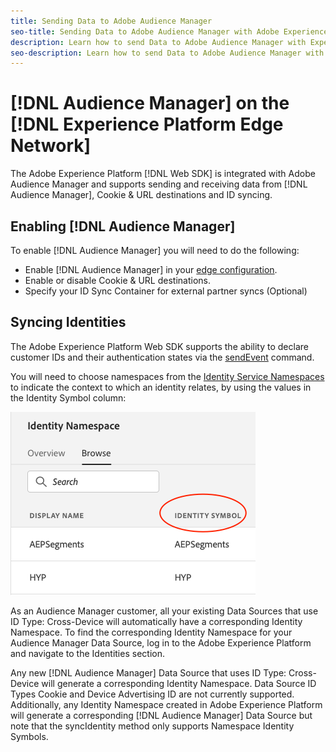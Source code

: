 ```yaml
---
title: Sending Data to Adobe Audience Manager
seo-title: Sending Data to Adobe Audience Manager with Adobe Experience Platform Web SDK
description: Learn how to send Data to Adobe Audience Manager with Experience Platform Web SDK
seo-description: Learn how to send Data to Adobe Audience Manager with Experience Platform Web SDK
---
```


# [!DNL Audience Manager] on the [!DNL Experience Platform Edge Network]

The Adobe Experience Platform [!DNL Web SDK] is integrated with Adobe Audience Manager and supports sending and receiving data from [!DNL Audience Manager], Cookie & URL destinations and ID syncing.

## Enabling [!DNL Audience Manager]

To enable [!DNL Audience Manager] you will need to do the following:

- Enable [!DNL Audience Manager] in your [edge configuration](../../fundamentals/edge-configuration.md).
- Enable or disable Cookie & URL destinations.
- Specify your ID Sync Container for external partner syncs (Optional)

## Syncing Identities

The Adobe Experience Platform Web SDK supports the ability to declare customer IDs and their authentication states via the [sendEvent](../../fundamentals/identity.mdl#syncing-identities) command.

You will need to choose namespaces from the [Identity Service Namespaces](../../../identity/../identity-service/namespaces.md) to indicate the context to which an identity relates, by using the values in the Identity Symbol column:

![View of the Namespaces UI](../../../assets/edge_namespaceUI_identity-symbol.png)

As an Audience Manager customer, all your existing Data Sources that use ID Type: Cross-Device will automatically have a corresponding Identity Namespace. To find the corresponding Identity Namespace for your Audience Manager Data Source, log in to the Adobe Experience Platform and navigate to the Identities section.

Any new [!DNL Audience Manager] Data Source that uses ID Type: Cross-Device will generate a corresponding Identity Namespace. Data Source ID Types Cookie and Device Advertising ID are not currently supported. Additionally, any Identity Namespace created in Adobe Experience Platform will generate a corresponding [!DNL Audience Manager] Data Source but note that the syncIdentity method only supports Namespace Identity Symbols.
